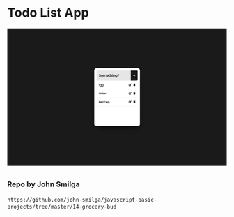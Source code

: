 # Todo List App

![Todo List App](../../images/project-todo-list.jpg)

##

### Repo by John Smilga

```url
https://github.com/john-smilga/javascript-basic-projects/tree/master/14-grocery-bud
```
